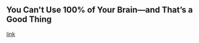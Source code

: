 ## You Can't Use 100% of Your Brain—and That’s a Good Thing

[link](https://www.psychologytoday.com/intl/blog/your-internet-brain/202102/you-cant-use-100-your-brain-and-s-good-thing)
